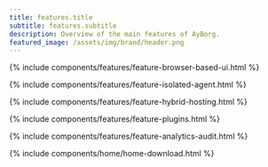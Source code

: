 ```yaml
---
title: features.title
subtitle: features.subtitle
description: Overview of the main features of AyBorg.
featured_image: /assets/img/brand/header.png
---
```


{% include components/features/feature-browser-based-ui.html %}

{% include components/features/feature-isolated-agent.html %}

{% include components/features/feature-hybrid-hosting.html %}

{% include components/features/feature-plugins.html %}

{% include components/features/feature-analytics-audit.html %}

{% include components/home/home-download.html %}
